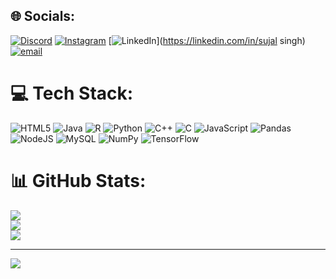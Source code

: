 
## 🌐 Socials:
[![Discord](https://img.shields.io/badge/Discord-%237289DA.svg?logo=discord&logoColor=white)](https://discord.gg/arthurthehoncho) [![Instagram](https://img.shields.io/badge/Instagram-%23E4405F.svg?logo=Instagram&logoColor=white)](https://instagram.com/_arttthhur_) [![LinkedIn](https://img.shields.io/badge/LinkedIn-%230077B5.svg?logo=linkedin&logoColor=white)](https://linkedin.com/in/sujal singh) [![email](https://img.shields.io/badge/Email-D14836?logo=gmail&logoColor=white)](mailto:arthur.thehoncho@gmail.com) 

# 💻 Tech Stack:
![HTML5](https://img.shields.io/badge/html5-%23E34F26.svg?style=for-the-badge&logo=html5&logoColor=white) ![Java](https://img.shields.io/badge/java-%23ED8B00.svg?style=for-the-badge&logo=openjdk&logoColor=white) ![R](https://img.shields.io/badge/r-%23276DC3.svg?style=for-the-badge&logo=r&logoColor=white) ![Python](https://img.shields.io/badge/python-3670A0?style=for-the-badge&logo=python&logoColor=ffdd54) ![C++](https://img.shields.io/badge/c++-%2300599C.svg?style=for-the-badge&logo=c%2B%2B&logoColor=white) ![C](https://img.shields.io/badge/c-%2300599C.svg?style=for-the-badge&logo=c&logoColor=white) ![JavaScript](https://img.shields.io/badge/javascript-%23323330.svg?style=for-the-badge&logo=javascript&logoColor=%23F7DF1E) ![Pandas](https://img.shields.io/badge/pandas-%23150458.svg?style=for-the-badge&logo=pandas&logoColor=white) ![NodeJS](https://img.shields.io/badge/node.js-6DA55F?style=for-the-badge&logo=node.js&logoColor=white) ![MySQL](https://img.shields.io/badge/mysql-4479A1.svg?style=for-the-badge&logo=mysql&logoColor=white) ![NumPy](https://img.shields.io/badge/numpy-%23013243.svg?style=for-the-badge&logo=numpy&logoColor=white) ![TensorFlow](https://img.shields.io/badge/TensorFlow-%23FF6F00.svg?style=for-the-badge&logo=TensorFlow&logoColor=white)
# 📊 GitHub Stats:
![](https://github-readme-stats.vercel.app/api?username=ARTHUR30s&theme=dark&hide_border=false&include_all_commits=false&count_private=false)<br/>
![](https://nirzak-streak-stats.vercel.app/?user=ARTHUR30s&theme=dark&hide_border=false)<br/>
![](https://github-readme-stats.vercel.app/api/top-langs/?username=ARTHUR30s&theme=dark&hide_border=false&include_all_commits=false&count_private=false&layout=compact)

---
[![](https://visitcount.itsvg.in/api?id=ARTHUR30s&icon=0&color=0)](https://visitcount.itsvg.in)

<!-- Proudly created with GPRM ( https://gprm.itsvg.in ) -->
